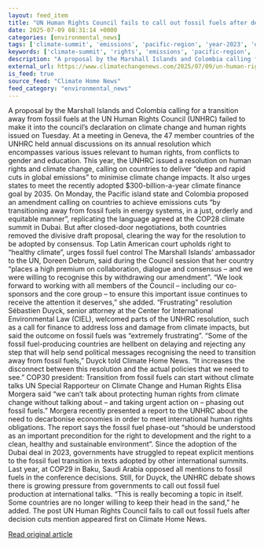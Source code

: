 ```yaml
---
layout: feed_item
title: "UN Human Rights Council fails to call out fossil fuels after decision cuts mention"
date: 2025-07-09 08:31:14 +0000
categories: [environmental_news]
tags: ['climate-summit', 'emissions', 'pacific-region', 'year-2023', 'oceania', 'cop29', 'urgent', 'public-health', 'cop28', 'climate-health']
keywords: ['climate-summit', 'rights', 'emissions', 'pacific-region', 'year-2023', 'oceania', 'human', 'council']
description: "A proposal by the Marshall Islands and Colombia calling for a transition away from fossil fuels at the UN Human Rights Council (UNHRC) failed to make it into..."
external_url: https://www.climatechangenews.com/2025/07/09/un-human-rights-council-fails-to-call-out-fossil-fuels-after-decision-cuts-mention/
is_feed: true
source_feed: "Climate Home News"
feed_category: "environmental_news"
---
```


A proposal by the Marshall Islands and Colombia calling for a transition away from fossil fuels at the UN Human Rights Council (UNHRC) failed to make it into the council&#8217;s declaration on climate change and human rights issued on Tuesday. At a meeting in Geneva, the 47 member countries of the UNHRC held annual discussions on its annual resolution which encompasses various issues relevant to human rights, from conflicts to gender and education. This year, the UNHRC issued a resolution on human rights and climate change, calling on countries to deliver &#8220;deep and rapid cuts in global emissions&#8221; to minimise climate change impacts. It also urges states to meet the recently adopted $300-billion-a-year climate finance goal by 2035. On Monday, the Pacific island state and Colombia proposed an amendment calling on countries to achieve emissions cuts &#8220;by transitioning away from fossil fuels in energy systems, in a just, orderly and equitable manner&#8221;, replicating the language agreed at the COP28 climate summit in Dubai. But after closed-door negotiations, both countries removed the divisive draft proposal, clearing the way for the resolution to be adopted by consensus. Top Latin American court upholds right to “healthy climate”, urges fossil fuel control The Marshall Islands&#8217; ambassador to the UN, Doreen Debrum, said during the Council session that her country &#8220;places a high premium on collaboration, dialogue and consensus &#8211; and we were willing to recognise this by withdrawing our amendment&#8221;. &#8220;We look forward to working with all members of the Council &#8211; including our co-sponsors and the core group &#8211; to ensure this important issue continues to receive the attention it deserves,&#8221; she added. &#8220;Frustrating&#8221; resolution Sébastien Duyck, senior attorney at the Center for International Environmental Law (CIEL), welcomed parts of the UNHRC resolution, such as a call for finance to address loss and damage from climate impacts, but said the outcome on fossil fuels was &#8220;extremely frustrating&#8221;. &#8220;Some of the fossil fuel-producing countries are hellbent on delaying and rejecting any step that will help send political messages recognising the need to transition away from fossil fuels,&#8221; Duyck told Climate Home News. &#8220;It increases the disconnect between this resolution and the actual policies that we need to see.&#8221; COP30 president: Transition from fossil fuels can start without climate talks UN Special Rapporteur on Climate Change and Human Rights Elisa Morgera said &#8220;we can’t talk about protecting human rights from climate change without talking about &#8211; and taking urgent action on &#8211; phasing out fossil fuels.&#8221; Morgera recently presented a report to the UNHRC about the need to decarbonise economies in order to meet international human rights obligations. The report says the fossil fuel phase-out &#8220;should be understood as an important precondition for the right to development and the right to a clean, healthy and sustainable environment&#8221;. Since the adoption of the Dubai deal in 2023, governments have struggled to repeat explicit mentions to the fossil fuel transition in texts adopted by other international summits. Last year, at COP29 in Baku, Saudi Arabia opposed all mentions to fossil fuels in the conference decisions. Still, for Duyck, the UNHRC debate shows there is growing pressure from governments to call out fossil fuel production at international talks. &#8220;This is really becoming a topic in itself. Some countries are no longer willing to keep their head in the sand,&#8221; he added. The post UN Human Rights Council fails to call out fossil fuels after decision cuts mention appeared first on Climate Home News.

[Read original article](https://www.climatechangenews.com/2025/07/09/un-human-rights-council-fails-to-call-out-fossil-fuels-after-decision-cuts-mention/)
